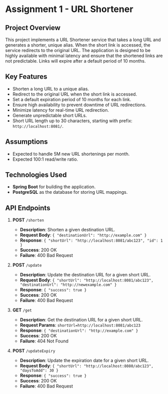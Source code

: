 # Assignment 1 - URL Shortener

## Project Overview
This project implements a URL Shortener service that takes a long URL and generates a shorter, unique alias. When the short link is accessed, the service redirects to the original URL. The application is designed to be highly available with minimal latency and ensure that the shortened links are not predictable. Links will expire after a default period of 10 months.

## Key Features
- Shorten a long URL to a unique alias.
- Redirect to the original URL when the short link is accessed.
- Set a default expiration period of 10 months for each link.
- Ensure high availability to prevent downtime of URL redirections.
- Minimize latency for real-time URL redirection.
- Generate unpredictable short URLs.
- Short URL length up to 30 characters, starting with prefix: `http://localhost:8081/`.

## Assumptions
- Expected to handle 5M new URL shortenings per month.
- Expected 100:1 read/write ratio.

## Technologies Used
- **Spring Boot** for building the application.
- **PostgreSQL** as the database for storing URL mappings.

## API Endpoints

1. **POST** `/shorten`
    - **Description**: Shorten a given destination URL.
    - **Request Body**: `{ "destinationUrl": "http://example.com" }`
    - **Response**: `{ "shortUrl": "http://localhost:8081/abc123", "id": 1 }`
    - **Success**: 200 OK
    - **Failure**: 400 Bad Request

2. **POST** `/update`
    - **Description**: Update the destination URL for a given short URL.
    - **Request Body**: `{ "shortUrl": "http://localhost:8081/abc123", "destinationUrl": "http://newexample.com" }`
    - **Response**: `{ "success": true }`
    - **Success**: 200 OK
    - **Failure**: 400 Bad Request

3. **GET** `/get`
    - **Description**: Get the destination URL for a given short URL.
    - **Request Params**: `shortUrl=http://localhost:8081/abc123`
    - **Response**: `{ "destinationUrl": "http://example.com" }`
    - **Success**: 200 OK
    - **Failure**: 404 Not Found

4. **POST** `/updateExpiry`
    - **Description**: Update the expiration date for a given short URL.
    - **Request Body**: `{ "shortUrl": "http://localhost:8080/abc123", "daysToAdd": 30 }`
    - **Response**: `{ "success": true }`
    - **Success**: 200 OK
    - **Failure**: 400 Bad Request


